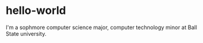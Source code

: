 # hello-world
I'm a sophmore computer science major, computer technology minor at Ball State university.
